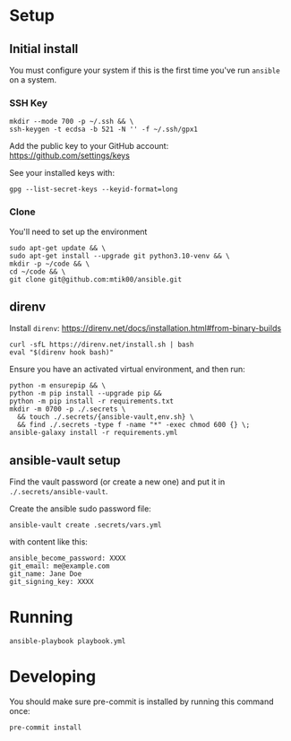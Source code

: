 # Setup

## Initial install

You must configure your system if this is the first time you've run `ansible` on a system.

### SSH Key
```shell
mkdir --mode 700 -p ~/.ssh && \
ssh-keygen -t ecdsa -b 521 -N '' -f ~/.ssh/gpx1
```

Add the public key to your GitHub account:  
https://github.com/settings/keys

See your installed keys with:
```
gpg --list-secret-keys --keyid-format=long
```

### Clone

You'll need to set up the environment

```shell
sudo apt-get update && \
sudo apt-get install --upgrade git python3.10-venv && \
mkdir -p ~/code && \
cd ~/code && \
git clone git@github.com:mtik00/ansible.git
```

## direnv

Install `direnv`: https://direnv.net/docs/installation.html#from-binary-builds
```
curl -sfL https://direnv.net/install.sh | bash
eval "$(direnv hook bash)"
```

Ensure you have an activated virtual environment, and then run:

```shell
python -m ensurepip && \
python -m pip install --upgrade pip &&
python -m pip install -r requirements.txt
mkdir -m 0700 -p ./.secrets \
  && touch ./.secrets/{ansible-vault,env.sh} \
  && find ./.secrets -type f -name "*" -exec chmod 600 {} \;
ansible-galaxy install -r requirements.yml
```

## ansible-vault setup

Find the vault password (or create a new one) and put it in `./.secrets/ansible-vault`.

Create the ansible sudo password file:
```
ansible-vault create .secrets/vars.yml
```

with content like this:
```
ansible_become_password: XXXX
git_email: me@example.com
git_name: Jane Doe
git_signing_key: XXXX
```

# Running

```
ansible-playbook playbook.yml
```

# Developing

You should make sure pre-commit is installed by running this command once:
```
pre-commit install
```
